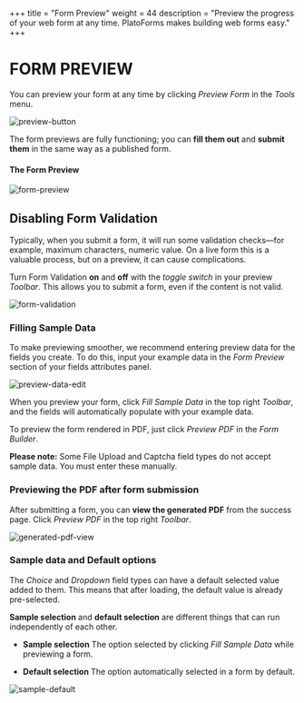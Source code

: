 +++
title = "Form Preview"
weight = 44
description = "Preview the progress of your web form at any time. PlatoForms makes building web forms easy."
+++

# FORM PREVIEW

You can preview your form at any time by clicking *Preview Form* in the *Tools* menu. 



![preview-button](/images/preview-button.png)



The form previews are fully functioning; you can **fill them out** and **submit them** in the same way as a published form.

#### The Form Preview

![form-preview](/images/form-preview.png)



## Disabling Form Validation

Typically, when you submit a form, it will run some validation checks—for example, maximum characters, numeric value. On a live form this is a valuable process, but on a preview, it can cause complications.

Turn Form Validation **on** and **off** with the *toggle switch* in your preview *Toolbar*. This allows you to submit a form, even if the content is not valid.



![form-validation](/images/form-validation.png)

### Filling Sample Data

To make previewing smoother, we recommend entering preview data for the fields you create. To do this, input your example data in the *Form Preview* section of your fields attributes panel.



![preview-data-edit](/images/preview-data-edit.png)



When you preview your form, click *Fill Sample Data* in the top right *Toolbar*, and the fields will automatically populate with your example data. 

To preview the form rendered in PDF, just click *Preview PDF* in the *Form Builder*.

**Please note:** Some File Upload and Captcha field types do not accept sample data. You must enter these manually.



### Previewing the PDF after form submission

After submitting a form, you can **view the generated PDF** from the success page. Click *Preview PDF* in the top right *Toolbar*.



![generated-pdf-view](/images/generated-pdf-view.png)

### Sample data and Default options

The *Choice* and *Dropdown* field types can have a default selected value added to them. This means that after loading, the default value is already pre-selected. 

**Sample selection** and **default selection** are different things that can run independently of each other. 

- **Sample selection**
  The option selected by clicking *Fill Sample Data* while previewing a form.


- **Default selection**
  The option automatically selected in a form by default.



![sample-default](/images/sample-default.png)